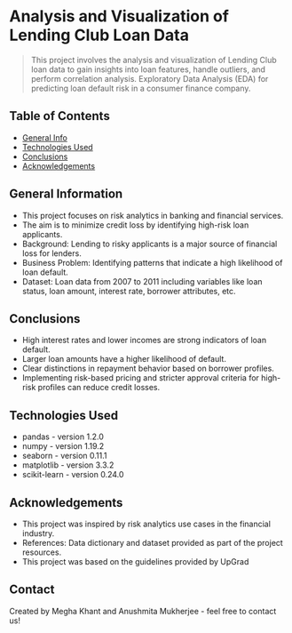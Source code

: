 
# Analysis and Visualization of Lending Club Loan Data
> This project involves the analysis and visualization of Lending Club loan data to gain insights into loan features, handle outliers, and perform correlation analysis. Exploratory Data Analysis (EDA) for predicting loan default risk in a consumer finance company.

## Table of Contents
* [General Info](#general-information)
* [Technologies Used](#technologies-used)
* [Conclusions](#conclusions)
* [Acknowledgements](#acknowledgements)

<!-- You can include any other section that is pertinent to your problem -->

## General Information
- This project focuses on risk analytics in banking and financial services.
- The aim is to minimize credit loss by identifying high-risk loan applicants.
- Background: Lending to risky applicants is a major source of financial loss for lenders.
- Business Problem: Identifying patterns that indicate a high likelihood of loan default.
- Dataset: Loan data from 2007 to 2011 including variables like loan status, loan amount, interest rate, borrower attributes, etc.



## Conclusions
- High interest rates and lower incomes are strong indicators of loan default.
- Larger loan amounts have a higher likelihood of default.
- Clear distinctions in repayment behavior based on borrower profiles.
- Implementing risk-based pricing and stricter approval criteria for high-risk profiles can reduce credit losses.




## Technologies Used
- pandas - version 1.2.0
- numpy - version 1.19.2
- seaborn - version 0.11.1
- matplotlib - version 3.3.2
- scikit-learn - version 0.24.0


## Acknowledgements
- This project was inspired by risk analytics use cases in the financial industry.
- References: Data dictionary and dataset provided as part of the project resources.
- This project was based on the guidelines provided by UpGrad


## Contact
Created by Megha Khant and Anushmita Mukherjee - feel free to contact us!


<!-- Optional -->
<!-- ## License -->
<!-- This project is open source and available under the [... License](). -->

<!-- You don't have to include all sections - just the one's relevant to your project -->

